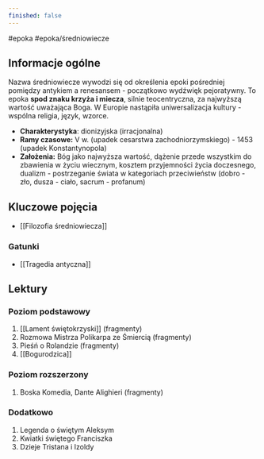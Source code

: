 ```yaml
---
finished: false
---
```

#epoka #epoka/średniowiecze
## Informacje ogólne
Nazwa średniowiecze wywodzi się od określenia epoki pośredniej pomiędzy antykiem a renesansem - początkowo wydźwięk pejoratywny. To epoka **spod znaku krzyża i miecza**, silnie teocentryczna, za najwyższą wartość uważająca Boga. W Europie nastąpiła uniwersalizacja kultury - wspólna religia, język, wzorce.
- **Charakterystyka**: dionizyjska (irracjonalna)
- **Ramy czasowe:** V w. (upadek cesarstwa zachodniorzymskiego) - 1453 (upadek Konstantynopola)
- **Założenia:** Bóg jako najwyższa wartość, dążenie przede wszystkim do zbawienia w życiu wiecznym, kosztem przyjemności życia doczesnego, dualizm - postrzeganie świata w kategoriach przeciwieństw (dobro - zło, dusza - ciało, sacrum - profanum)
## Kluczowe pojęcia
- [[Filozofia średniowiecza]]
### Gatunki
- [[Tragedia antyczna]]
## Lektury

### Poziom podstawowy
1. [[Lament świętokrzyski]] (fragmenty)
2. Rozmowa Mistrza Polikarpa ze Śmiercią (fragmenty)
3. Pieśń o Rolandzie (fragmenty)
4. [[Bogurodzica]]

### Poziom rozszerzony
1. Boska Komedia, Dante Alighieri (fragmenty)

### Dodatkowo
1. Legenda o świętym Aleksym
2. Kwiatki świętego Franciszka
3. Dzieje Tristana i Izoldy